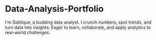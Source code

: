 # Data-Analysis-Portfolio
I'm Siddique, a budding data analyst. I crunch numbers, spot trends, and turn data into insights. Eager to learn, collaborate, and apply analytics to real-world challenges.
